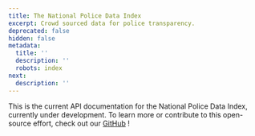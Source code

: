 ```yaml
---
title: The National Police Data Index
excerpt: Crowd sourced data for police transparency.
deprecated: false
hidden: false
metadata:
  title: ''
  description: ''
  robots: index
next:
  description: ''
---
```

This is the current API documentation for the National Police Data Index, currently under development. To learn more or contribute to this open-source effort, check out our [GitHub](https://github.com/codeforboston/police-data-trust) !